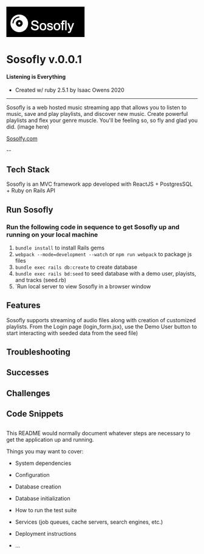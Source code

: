 ![Sosofly logo](app/assets/sosofly_media/sosofly_splash_logo.png)
# Sosofly v.0.0.1 
#### Listening is Everything

* Created w/ ruby 2.5.1 by Isaac Owens 2020
---
Sosofly is a web hosted music streaming app that allows you to listen to music, save and play playlists, and discover new music. Create powerful playlists and flex your genre muscle. You'll be feeling so, so fly and glad you did. (image here)

[Sosolfy.com](https://sosofly.herokuapp.com/#/)

--
## Tech Stack
Sosofly is an MVC framework app developed with ReactJS + PostgresSQL + Ruby on Rails API

## Run Sosofly
### Run the following code in sequence to get Sosofly up and running on your local machine
1. `bundle install` to install Rails gems
2. `webpack --mode=development --watch` or `npm run webpack` to package js files
3. `bundle exec rails db:create` to create database 
4. `bundle exec rails bd:seed` to seed database with a demo user, playists, and tracks (seed.rb)
5. `Run local server to view Sosofly in a browser window

## Features
Sosofly supports streaming of audio files along with creation of customized playlists.  From the Login page (login_form.jsx), use the Demo User button to start interacting with seeded data from the seed file)
## Troubleshooting

## Successes

## Challenges

## Code Snippets

##
This README would normally document whatever steps are necessary to get the
application up and running.

Things you may want to cover:

* System dependencies

* Configuration

* Database creation

* Database initialization

* How to run the test suite
 
* Services (job queues, cache servers, search engines, etc.)

* Deployment instructions

* ...
